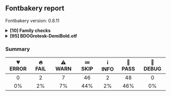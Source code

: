 ## Fontbakery report

Fontbakery version: 0.8.11

<details><summary><b>[10] Family checks</b></summary><div><details><summary>🍞 <b>PASS:</b> Checking all files are in the same directory. (<a href="https://font-bakery.readthedocs.io/en/stable/fontbakery/profiles/universal.html#com.google.fonts/check/family/single_directory">com.google.fonts/check/family/single_directory</a>)</summary><div>

>
>If the set of font files passed in the command line is not all in the same directory, then we warn the user since the tool will interpret the set of files as belonging to a single family (and it is unlikely that the user would store the files from a single family spreaded in several separate directories).
>
* 🍞 **PASS** All files are in the same directory.
</div></details><details><summary>🍞 <b>PASS:</b> Each font in a family must have the same set of vertical metrics values. (<a href="https://font-bakery.readthedocs.io/en/stable/fontbakery/profiles/universal.html#com.google.fonts/check/family/vertical_metrics">com.google.fonts/check/family/vertical_metrics</a>)</summary><div>

>
>We want all fonts within a family to have the same vertical metrics so their line spacing is consistent across the family.
>
* 🍞 **PASS** Vertical metrics are the same across the family.
</div></details><details><summary>🍞 <b>PASS:</b> Fonts have equal unicode encodings? (<a href="https://font-bakery.readthedocs.io/en/stable/fontbakery/profiles/cmap.html#com.google.fonts/check/family/equal_unicode_encodings">com.google.fonts/check/family/equal_unicode_encodings</a>)</summary><div>


* 🍞 **PASS** Fonts have equal unicode encodings.
</div></details><details><summary>🍞 <b>PASS:</b> Make sure all font files have the same version value. (<a href="https://font-bakery.readthedocs.io/en/stable/fontbakery/profiles/head.html#com.google.fonts/check/family/equal_font_versions">com.google.fonts/check/family/equal_font_versions</a>)</summary><div>


* 🍞 **PASS** All font files have the same version.
</div></details><details><summary>🍞 <b>PASS:</b> Fonts have consistent PANOSE proportion? (<a href="https://font-bakery.readthedocs.io/en/stable/fontbakery/profiles/os2.html#com.google.fonts/check/family/panose_proportion">com.google.fonts/check/family/panose_proportion</a>)</summary><div>


* 🍞 **PASS** Fonts have consistent PANOSE proportion.
</div></details><details><summary>🍞 <b>PASS:</b> Fonts have consistent PANOSE family type? (<a href="https://font-bakery.readthedocs.io/en/stable/fontbakery/profiles/os2.html#com.google.fonts/check/family/panose_familytype">com.google.fonts/check/family/panose_familytype</a>)</summary><div>


* 🍞 **PASS** Fonts have consistent PANOSE family type.
</div></details><details><summary>🍞 <b>PASS:</b> Fonts have consistent underline thickness? (<a href="https://font-bakery.readthedocs.io/en/stable/fontbakery/profiles/post.html#com.google.fonts/check/family/underline_thickness">com.google.fonts/check/family/underline_thickness</a>)</summary><div>

>
>Dave C Lemon (Adobe Type Team) recommends setting the underline thickness to be consistent across the family.
>
>If thicknesses are not family consistent, words set on the same line which have different styles look strange.
>
* 🍞 **PASS** Fonts have consistent underline thickness.
</div></details><details><summary>🍞 <b>PASS:</b> Verify that each group of fonts with the same nameID 1 has maximum of 4 fonts. (<a href="https://font-bakery.readthedocs.io/en/stable/fontbakery/profiles/name.html#com.adobe.fonts/check/family/max_4_fonts_per_family_name">com.adobe.fonts/check/family/max_4_fonts_per_family_name</a>)</summary><div>

>
>Per the OpenType spec:
>
>'The Font Family name [...] should be shared among at most four fonts that differ only in weight or style [...]'
>
* 🍞 **PASS** There were no more than 4 fonts per family name.
</div></details><details><summary>🍞 <b>PASS:</b> Ensure VFs have 'ital' STAT axis. (<a href="https://font-bakery.readthedocs.io/en/stable/fontbakery/profiles/stat.html#com.google.fonts/check/italic_axis_in_stat">com.google.fonts/check/italic_axis_in_stat</a>)</summary><div>

>
>Check that related Upright and Italic VFs have a 'ital' axis in STAT table.
>
* 🍞 **PASS** OK
</div></details><details><summary>💤 <b>SKIP:</b> Check that OS/2.fsSelection bold & italic settings are unique for each NameID1 (<a href="https://font-bakery.readthedocs.io/en/stable/fontbakery/profiles/os2.html#com.adobe.fonts/check/family/bold_italic_unique_for_nameid1">com.adobe.fonts/check/family/bold_italic_unique_for_nameid1</a>)</summary><div>

>
>Per the OpenType spec: name ID 1 'is used in combination with Font Subfamily name (name ID 2), and should be shared among at most four fonts that differ only in weight or style.
>
>This four-way distinction should also be reflected in the OS/2.fsSelection field, using bits 0 and 5.
>
* 💤 **SKIP** Unfulfilled Conditions: RIBBI_ttFonts
</div></details><br></div></details><details><summary><b>[95] BDOGrotesk-DemiBold.otf</b></summary><div><details><summary>🔥 <b>FAIL:</b> Name table records must not have trailing spaces. (<a href="https://font-bakery.readthedocs.io/en/stable/fontbakery/profiles/universal.html#com.google.fonts/check/name/trailing_spaces">com.google.fonts/check/name/trailing_spaces</a>)</summary><div>


* 🔥 **FAIL** Name table record with key = (3, 1, 1033, 256) has trailing spaces that must be removed: 'Name: ' [code: trailing-space]
</div></details><details><summary>🔥 <b>FAIL:</b> Ensure soft_dotted characters lose their dot when combined with marks that replace the dot. (<a href="https://font-bakery.readthedocs.io/en/stable/fontbakery/profiles/universal.html#com.google.fonts/check/soft_dotted">com.google.fonts/check/soft_dotted</a>)</summary><div>

>
>An accent placed on characters with a "soft dot", like i or j, causes the dot to disappear. An explicit dot above can be added where required. See "Diacritics on i and j" in Section 7.1, "Latin" in The Unicode Standard.
>
>Characters with the Soft_Dotted property are listed in https://www.unicode.org/Public/UCD/latest/ucd/PropList.txt
>
* 🔥 **FAIL** The dot of soft dotted characters used in orthographies must disappear in the following strings: į̀ į́ į̂ į̃ į̄ į̌ ị̀ ị́ ị̂ ị̃ ị̄

The dot of soft dotted characters should disappear in other cases, for example: į̆ į̇ į̈ į̉ į̊ į̋ į̒ į̛̀ į̛́ į̛̂ į̛̃ į̛̄ į̛̆ į̛̇ į̛̈ į̛̉ į̛̊ į̛̋ į̛̌ į̛̒ [code: soft-dotted]
</div></details><details><summary>⚠ <b>WARN:</b> Glyph names are all valid? (<a href="https://font-bakery.readthedocs.io/en/stable/fontbakery/profiles/universal.html#com.google.fonts/check/valid_glyphnames">com.google.fonts/check/valid_glyphnames</a>)</summary><div>

>
>Microsoft's recommendations for OpenType Fonts states the following:
>
>'NOTE: The PostScript glyph name must be no longer than 31 characters, include only uppercase or lowercase English letters, European digits, the period or the underscore, i.e. from the set [A-Za-z0-9_.] and should start with a letter, except the special glyph name ".notdef" which starts with a period.'
>
>https://docs.microsoft.com/en-us/typography/opentype/spec/recom#post-table
>
>In practice, though, particularly in modern environments, glyph names can be as long as 63 characters.
>
>According to the "Adobe Glyph List Specification" available at:
>
>https://github.com/adobe-type-tools/agl-specification
>
* ⚠ **WARN** The following glyph names may be too long for some legacy systems which may expect a maximum 31-char length limit:
parenleft_hyphen_greater_parenright.dlig, parenleft_hyphen_greater_greater_parenright.dlig, parenleft_less_hyphen_parenright.dlig and parenleft_less_less_hyphen_parenright.dlig [code: legacy-long-names]
</div></details><details><summary>⚠ <b>WARN:</b> Check font contains no unreachable glyphs (<a href="https://font-bakery.readthedocs.io/en/stable/fontbakery/profiles/universal.html#com.google.fonts/check/unreachable_glyphs">com.google.fonts/check/unreachable_glyphs</a>)</summary><div>

>
>Glyphs are either accessible directly through Unicode codepoints or through substitution rules.
>
>In Color Fonts, glyphs are also referenced by the COLR table.
>
>Any glyphs not accessible by either of these means are redundant and serve only to increase the font's file size.
>
* ⚠ **WARN** The following glyphs could not be reached by codepoint or substitution rules:

	- Q.SS01

	- a.BRACKET.varAlt01

	- aacute.BRACKET.varAlt01

	- abreve.BRACKET.varAlt01

	- acircumflex.BRACKET.varAlt01

	- adieresis.BRACKET.varAlt01

	- agrave.BRACKET.varAlt01

	- amacron.BRACKET.varAlt01

	- aogonek.BRACKET.varAlt01

	- aring.BRACKET.varAlt01 

	- 17 more.

Use -F or --full-lists to disable shortening of long lists.
 [code: unreachable-glyphs]
</div></details><details><summary>⚠ <b>WARN:</b> Check math signs have the same width. (<a href="https://font-bakery.readthedocs.io/en/stable/fontbakery/profiles/universal.html#com.google.fonts/check/math_signs_width">com.google.fonts/check/math_signs_width</a>)</summary><div>

>
>It is a common practice to have math signs sharing the same width (preferably the same width as tabular figures accross the entire font family).
>
>This probably comes from the will to avoid additional tabular math signs knowing that their design can easily share the same width.
>
* ⚠ **WARN** The most common width is 605 among a set of 4 math glyphs.
The following math glyphs have a different width, though:

Width = 601:
plus

Width = 613:
equal, plusminus

Width = 604:
greater

Width = 603:
logicalnot

Width = 619:
multiply

Width = 602:
minus

Width = 623:
approxequal

Width = 610:
notequal
 [code: width-outliers]
</div></details><details><summary>⚠ <b>WARN:</b> Are there any misaligned on-curve points? (<a href="https://font-bakery.readthedocs.io/en/stable/fontbakery/profiles/<Section: Outline Correctness Checks>.html#com.google.fonts/check/outline_alignment_miss">com.google.fonts/check/outline_alignment_miss</a>)</summary><div>

>
>This check heuristically looks for on-curve points which are close to, but do not sit on, significant boundary coordinates. For example, a point which has a Y-coordinate of 1 or -1 might be a misplaced baseline point. As well as the baseline, here we also check for points near the x-height (but only for lowercase Latin letters), cap-height, ascender and descender Y coordinates.
>
>Not all such misaligned curve points are a mistake, and sometimes the design may call for points in locations near the boundaries. As this check is liable to generate significant numbers of false positives, it will pass if there are more than 100 reported misalignments.
>
* ⚠ **WARN** The following glyphs have on-curve points which have potentially incorrect y coordinates:

	* percent (U+0025): X=754.0,Y=730.0 (should be at cap-height 729?)

	* percent (U+0025): X=644.0,Y=730.0 (should be at cap-height 729?)

	* f (U+0066): X=231.0,Y=569.0 (should be at x-height 571?)

	* f (U+0066): X=96.0,Y=569.0 (should be at x-height 571?)

	* j (U+006A): X=33.0,Y=-1.0 (should be at baseline 0?)

	* r (U+0072): X=380.0,Y=572.0 (should be at x-height 571?)

	* t (U+0074): X=233.0,Y=569.0 (should be at x-height 571?)

	* t (U+0074): X=97.0,Y=569.0 (should be at x-height 571?)

	* onequarter (U+00BC): X=62.0,Y=-1.0 (should be at baseline 0?)

	* onequarter (U+00BC): X=156.0,Y=-1.0 (should be at baseline 0?) 

	* 37 more.

Use -F or --full-lists to disable shortening of long lists. [code: found-misalignments]
</div></details><details><summary>⚠ <b>WARN:</b> Are any segments inordinately short? (<a href="https://font-bakery.readthedocs.io/en/stable/fontbakery/profiles/<Section: Outline Correctness Checks>.html#com.google.fonts/check/outline_short_segments">com.google.fonts/check/outline_short_segments</a>)</summary><div>

>
>This check looks for outline segments which seem particularly short (less than 0.6% of the overall path length).
>
>This check is not run for variable fonts, as they may legitimately have short segments. As this check is liable to generate significant numbers of false positives, it will pass if there are more than 100 reported short segments.
>
* ⚠ **WARN** The following glyphs have segments which seem very short:

	* less (U+003C) contains a short segment L<<197.0,338.0>--<197.0,346.0>>

	* greater (U+003E) contains a short segment L<<407.0,346.0>--<407.0,338.0>>

	* at (U+0040) contains a short segment L<<604.0,435.0>--<602.0,435.0>>

	* a (U+0061) contains a short segment L<<594.0,101.0>--<588.0,101.0>>

	* a (U+0061) contains a short segment B<<588.0,101.0>-<586.0,99.0>-<581.0,98.0>-<572.0,98.0>>

	* agrave (U+00E0) contains a short segment L<<594.0,101.0>--<588.0,101.0>>

	* agrave (U+00E0) contains a short segment B<<588.0,101.0>-<586.0,99.0>-<581.0,98.0>-<572.0,98.0>>

	* aacute (U+00E1) contains a short segment L<<594.0,101.0>--<588.0,101.0>>

	* aacute (U+00E1) contains a short segment B<<588.0,101.0>-<586.0,99.0>-<581.0,98.0>-<572.0,98.0>>

	* acircumflex (U+00E2) contains a short segment L<<594.0,101.0>--<588.0,101.0>> 

	* 63 more.

Use -F or --full-lists to disable shortening of long lists. [code: found-short-segments]
</div></details><details><summary>⚠ <b>WARN:</b> Do any segments have colinear vectors? (<a href="https://font-bakery.readthedocs.io/en/stable/fontbakery/profiles/<Section: Outline Correctness Checks>.html#com.google.fonts/check/outline_colinear_vectors">com.google.fonts/check/outline_colinear_vectors</a>)</summary><div>

>
>This check looks for consecutive line segments which have the same angle. This normally happens if an outline point has been added by accident.
>
>This check is not run for variable fonts, as they may legitimately have colinear vectors.
>
* ⚠ **WARN** The following glyphs have colinear vectors:

	* exclam (U+0021): L<<201.0,229.0>--<227.0,564.0>> -> L<<227.0,564.0>--<227.0,729.0>>

	* exclam (U+0021): L<<89.0,729.0>--<89.0,564.0>> -> L<<89.0,564.0>--<115.0,229.0>>

	* exclamdown (U+00A1): L<<115.0,342.0>--<89.0,7.0>> -> L<<89.0,7.0>--<89.0,-158.0>>

	* exclamdown (U+00A1): L<<227.0,-158.0>--<227.0,7.0>> -> L<<227.0,7.0>--<201.0,342.0>>

	* uni21BA (U+21BA): L<<501.0,386.0>--<501.0,522.0>> -> L<<501.0,522.0>--<498.0,559.0>>

	* uni21BA (U+21BA): L<<580.0,628.0>--<605.0,627.0>> -> L<<605.0,627.0>--<751.0,627.0>>

	* uni21BB (U+21BB): L<<341.0,559.0>--<339.0,522.0>> -> L<<339.0,522.0>--<339.0,386.0>> 

	* uni21BB (U+21BB): L<<89.0,627.0>--<235.0,627.0>> -> L<<235.0,627.0>--<260.0,628.0>> [code: found-colinear-vectors]
</div></details><details><summary>⚠ <b>WARN:</b> Do outlines contain any semi-vertical or semi-horizontal lines? (<a href="https://font-bakery.readthedocs.io/en/stable/fontbakery/profiles/<Section: Outline Correctness Checks>.html#com.google.fonts/check/outline_semi_vertical">com.google.fonts/check/outline_semi_vertical</a>)</summary><div>

>
>This check detects line segments which are nearly, but not quite, exactly horizontal or vertical. Sometimes such lines are created by design, but often they are indicative of a design error.
>
>This check is disabled for italic styles, which often contain nearly-upright lines.
>
* ⚠ **WARN** The following glyphs have semi-vertical/semi-horizontal lines:

	* M (U+004D): L<<729.0,599.0>--<726.0,0.0>>

	* arrowleft (U+2190): L<<254.0,291.0>--<830.0,292.0>>

	* arrowright (U+2192): L<<78.0,292.0>--<654.0,291.0>>

	* five (U+0035): L<<51.0,303.0>--<182.0,304.0>>

	* plus (U+002B): L<<237.0,287.0>--<238.0,68.0>>

	* plus (U+002B): L<<238.0,608.0>--<237.0,396.0>>

	* plus (U+002B): L<<362.0,396.0>--<363.0,608.0>>

	* plus (U+002B): L<<363.0,68.0>--<362.0,287.0>>

	* summation (U+2211): L<<221.0,607.0>--<554.0,608.0>>

	* uni00B5 (U+00B5): L<<68.0,573.0>--<67.0,-167.0>> 

	* 5 more.

Use -F or --full-lists to disable shortening of long lists. [code: found-semi-vertical]
</div></details><details><summary>💤 <b>SKIP:</b> Font has **proper** whitespace glyph names? (<a href="https://font-bakery.readthedocs.io/en/stable/fontbakery/profiles/universal.html#com.google.fonts/check/whitespace_glyphnames">com.google.fonts/check/whitespace_glyphnames</a>)</summary><div>

>
>This check enforces adherence to recommended whitespace (codepoints 0020 and 00A0) glyph names according to the Adobe Glyph List.
>
* 💤 **SKIP** Font has version 3 post table.
</div></details><details><summary>💤 <b>SKIP:</b> Check correctness of STAT table strings  (<a href="https://font-bakery.readthedocs.io/en/stable/fontbakery/profiles/universal.html#com.google.fonts/check/STAT_strings">com.google.fonts/check/STAT_strings</a>)</summary><div>

>
>On the STAT table, the "Italic" keyword must not be used on AxisValues for variation axes other than 'ital'.
>
* 💤 **SKIP** Unfulfilled Conditions: has_STAT_table
</div></details><details><summary>💤 <b>SKIP:</b> Each font in set of sibling families must have the same set of vertical metrics values. (<a href="https://font-bakery.readthedocs.io/en/stable/fontbakery/profiles/universal.html#com.google.fonts/check/superfamily/vertical_metrics">com.google.fonts/check/superfamily/vertical_metrics</a>)</summary><div>

>
>We may want all fonts within a super-family (all sibling families) to have the same vertical metrics so their line spacing is consistent across the super-family.
>
>This is an experimental extended version of com.google.fonts/check/family/vertical_metrics and for now it will only result in WARNs.
>
* 💤 **SKIP** Sibling families were not detected.
</div></details><details><summary>💤 <b>SKIP:</b> Ensure indic fonts have the Indian Rupee Sign glyph.  (<a href="https://font-bakery.readthedocs.io/en/stable/fontbakery/profiles/universal.html#com.google.fonts/check/rupee">com.google.fonts/check/rupee</a>)</summary><div>

>
>Per Bureau of Indian Standards every font supporting one of the official Indian languages needs to include Unicode Character “₹” (U+20B9) Indian Rupee Sign.
>
* 💤 **SKIP** Unfulfilled Conditions: is_indic_font
</div></details><details><summary>💤 <b>SKIP:</b> Check if each glyph has the recommended amount of contours. (<a href="https://font-bakery.readthedocs.io/en/stable/fontbakery/profiles/universal.html#com.google.fonts/check/contour_count">com.google.fonts/check/contour_count</a>)</summary><div>

>
>Visually QAing thousands of glyphs by hand is tiring. Most glyphs can only be constructured in a handful of ways. This means a glyph's contour count will only differ slightly amongst different fonts, e.g a 'g' could either be 2 or 3 contours, depending on whether its double story or single story.
>
>However, a quotedbl should have 2 contours, unless the font belongs to a display family.
>
>This check currently does not cover variable fonts because there's plenty of alternative ways of constructing glyphs with multiple outlines for each feature in a VarFont. The expected contour count data for this check is currently optimized for the typical construction of glyphs in static fonts.
>
* 💤 **SKIP** Unfulfilled Conditions: is_ttf
</div></details><details><summary>💤 <b>SKIP:</b> Does the font contain chws and vchw features? (<a href="https://font-bakery.readthedocs.io/en/stable/fontbakery/profiles/universal.html#com.google.fonts/check/cjk_chws_feature">com.google.fonts/check/cjk_chws_feature</a>)</summary><div>

>
>The W3C recommends the addition of chws and vchw features to CJK fonts to enhance the spacing of glyphs in environments which do not fully support JLREQ layout rules.
>
>The chws_tool utility (https://github.com/googlefonts/chws_tool) can be used to add these features automatically.
>
* 💤 **SKIP** Unfulfilled Conditions: is_cjk_font
</div></details><details><summary>💤 <b>SKIP:</b> Ensure component transforms do not perform scaling or rotation. (<a href="https://font-bakery.readthedocs.io/en/stable/fontbakery/profiles/universal.html#com.google.fonts/check/transformed_components">com.google.fonts/check/transformed_components</a>)</summary><div>

>
>Some families have glyphs which have been constructed by using transformed components e.g the 'u' being constructed from a flipped 'n'.
>
>From a designers point of view, this sounds like a win (less work). However, such approaches can lead to rasterization issues, such as having the 'u' not sitting on the baseline at certain sizes after running the font through ttfautohint.
>
>Other issues are outlines that end up reversed when only one dimension is flipped while the other isn't.
>
>As of July 2019, Marc Foley observed that ttfautohint assigns cvt values to transformed glyphs as if they are not transformed and the result is they render very badly, and that vttLib does not support flipped components.
>
>When building the font with fontmake, the problem can be fixed by adding this to the command line:
>
>--filter DecomposeTransformedComponentsFilter
>
* 💤 **SKIP** Unfulfilled Conditions: is_ttf
</div></details><details><summary>💤 <b>SKIP:</b> Ensure dotted circle glyph is present and can attach marks. (<a href="https://font-bakery.readthedocs.io/en/stable/fontbakery/profiles/universal.html#com.google.fonts/check/dotted_circle">com.google.fonts/check/dotted_circle</a>)</summary><div>

>
>The dotted circle character (U+25CC) is inserted by shaping engines before mark glyphs which do not have an associated base, especially in the context of broken syllabic clusters.
>
>For fonts containing combining marks, it is recommended that the dotted circle character be included so that these isolated marks can be displayed properly; for fonts supporting complex scripts, this should be considered mandatory.
>
>Additionally, when a dotted circle glyph is present, it should be able to display all marks correctly, meaning that it should contain anchors for all attaching marks.
>
* 💤 **SKIP** Unfulfilled Conditions: is_ttf
</div></details><details><summary>💤 <b>SKIP:</b> Ensure that the font can be rasterized by FreeType. (<a href="https://font-bakery.readthedocs.io/en/stable/fontbakery/profiles/universal.html#com.adobe.fonts/check/freetype_rasterizer">com.adobe.fonts/check/freetype_rasterizer</a>)</summary><div>

>
>Malformed fonts can cause FreeType to crash.
>
* 💤 **SKIP** FreeType is not available; to install it, invoke the 'freetype' extra when installing Font Bakery. [code: freetype-not-installed]
</div></details><details><summary>💤 <b>SKIP:</b> Detect any interpolation issues in the font. (<a href="https://font-bakery.readthedocs.io/en/stable/fontbakery/profiles/universal.html#com.google.fonts/check/interpolation_issues">com.google.fonts/check/interpolation_issues</a>)</summary><div>

>
>When creating a variable font, the designer must make sure that corresponding paths have the same start points across masters, as well as that corresponding component shapes are placed in the same order within a glyph across masters. If this is not done, the glyph will not interpolate correctly.
>
>Here we check for the presence of potential interpolation errors using the fontTools.varLib.interpolatable module.
>
* 💤 **SKIP** Unfulfilled Conditions: is_variable_font
</div></details><details><summary>💤 <b>SKIP:</b> Is the CFF2 subr/gsubr call depth > 10? (<a href="https://font-bakery.readthedocs.io/en/stable/fontbakery/profiles/cff.html#com.adobe.fonts/check/cff2_call_depth">com.adobe.fonts/check/cff2_call_depth</a>)</summary><div>

>
>Per "The CFF2 CharString Format", the "Subr nesting, stack limit" is 10.
>
* 💤 **SKIP** Unfulfilled Conditions: is_cff2
</div></details><details><summary>💤 <b>SKIP:</b> Checking head.macStyle value. (<a href="https://font-bakery.readthedocs.io/en/stable/fontbakery/profiles/head.html#com.google.fonts/check/mac_style">com.google.fonts/check/mac_style</a>)</summary><div>

>
>The values of the flags on the macStyle entry on the 'head' OpenType table that describe whether a font is bold and/or italic must be coherent with the actual style of the font as inferred by its filename.
>
* 💤 **SKIP** Unfulfilled Conditions: style
</div></details><details><summary>💤 <b>SKIP:</b> Check if OS/2 xAvgCharWidth is correct. (<a href="https://font-bakery.readthedocs.io/en/stable/fontbakery/profiles/os2.html#com.google.fonts/check/xavgcharwidth">com.google.fonts/check/xavgcharwidth</a>)</summary><div>


* 💤 **SKIP** Unfulfilled Conditions: is_ttf
</div></details><details><summary>💤 <b>SKIP:</b> Checking OS/2 achVendID against configuration. (<a href="https://font-bakery.readthedocs.io/en/stable/fontbakery/profiles/os2.html#com.thetypefounders/check/vendor_id">com.thetypefounders/check/vendor_id</a>)</summary><div>

>
>When a font project's Vendor ID is specified explicitely on FontBakery's configuration file, all binaries must have a matching vendor identifier value in the OS/2 table.
>
* 💤 **SKIP** Add the `vendor_id` key to a `fontbakery.yaml` file on your font project directory to enable this check.
You'll also need to use the `--configuration` flag when invoking fontbakery.
</div></details><details><summary>💤 <b>SKIP:</b> Checking OS/2 fsSelection value. (<a href="https://font-bakery.readthedocs.io/en/stable/fontbakery/profiles/os2.html#com.google.fonts/check/fsselection">com.google.fonts/check/fsselection</a>)</summary><div>


* 💤 **SKIP** Unfulfilled Conditions: style
</div></details><details><summary>💤 <b>SKIP:</b> Checking post.italicAngle value. (<a href="https://font-bakery.readthedocs.io/en/stable/fontbakery/profiles/post.html#com.google.fonts/check/italic_angle">com.google.fonts/check/italic_angle</a>)</summary><div>

>
>The 'post' table italicAngle property should be a reasonable amount, likely not more than 30°. Note that in the OpenType specification, the value is negative for a rightward lean.
>
>https://docs.microsoft.com/en-us/typography/opentype/spec/post
>
* 💤 **SKIP** Unfulfilled Conditions: style
</div></details><details><summary>💤 <b>SKIP:</b> Checking correctness of monospaced metadata. (<a href="https://font-bakery.readthedocs.io/en/stable/fontbakery/profiles/name.html#com.google.fonts/check/monospace">com.google.fonts/check/monospace</a>)</summary><div>

>
>There are various metadata in the OpenType spec to specify if a font is monospaced or not. If the font is not truly monospaced, then no monospaced metadata should be set (as sometimes they mistakenly are...)
>
>Requirements for monospace fonts:
>
>* post.isFixedPitch - "Set to 0 if the font is proportionally spaced, non-zero if the font is not proportionally spaced (monospaced)" (https://www.microsoft.com/typography/otspec/post.htm)
>
>* hhea.advanceWidthMax must be correct, meaning no glyph's width value is greater. (https://www.microsoft.com/typography/otspec/hhea.htm)
>
>* OS/2.panose.bProportion must be set to 9 (monospace) on latin text fonts.
>
>* OS/2.panose.bSpacing must be set to 3 (monospace) on latin hand written or latin symbol fonts.
>
>* Spec says: "The PANOSE definition contains ten digits each of which currently describes up to sixteen variations. Windows uses bFamilyType, bSerifStyle and bProportion in the font mapper to determine family type. It also uses bProportion to determine if the font is monospaced." (https://www.microsoft.com/typography/otspec/os2.htm#pan https://monotypecom-test.monotype.de/services/pan2)
>
>* OS/2.xAvgCharWidth must be set accurately. "OS/2.xAvgCharWidth is used when rendering monospaced fonts, at least by Windows GDI" (http://typedrawers.com/discussion/comment/15397/#Comment_15397)
>
>Also we should report an error for glyphs not of average width.
>
>Please also note:
>
>Thomas Phinney told us that a few years ago (as of December 2019), if you gave a font a monospace flag in Panose, Microsoft Word would ignore the actual advance widths and treat it as monospaced.
>
>Source: https://typedrawers.com/discussion/comment/45140/#Comment_45140
>
* 💤 **SKIP** Unfulfilled Conditions: is_ttf
</div></details><details><summary>💤 <b>SKIP:</b> Name table ID 6 (PostScript name) must be consistent across platforms. (<a href="https://font-bakery.readthedocs.io/en/stable/fontbakery/profiles/name.html#com.adobe.fonts/check/name/postscript_name_consistency">com.adobe.fonts/check/name/postscript_name_consistency</a>)</summary><div>

>
>The PostScript name entries in the font's 'name' table should be consistent across platforms.
>
>This is the TTF/CFF2 equivalent of the CFF 'name/postscript_vs_cff' check.
>
* 💤 **SKIP** Unfulfilled Conditions: not is_cff
</div></details><details><summary>💤 <b>SKIP:</b> Does the number of glyphs in the loca table match the maxp table? (<a href="https://font-bakery.readthedocs.io/en/stable/fontbakery/profiles/loca.html#com.google.fonts/check/loca/maxp_num_glyphs">com.google.fonts/check/loca/maxp_num_glyphs</a>)</summary><div>


* 💤 **SKIP** Unfulfilled Conditions: is_ttf
</div></details><details><summary>💤 <b>SKIP:</b> Is there any unused data at the end of the glyf table? (<a href="https://font-bakery.readthedocs.io/en/stable/fontbakery/profiles/glyf.html#com.google.fonts/check/glyf_unused_data">com.google.fonts/check/glyf_unused_data</a>)</summary><div>


* 💤 **SKIP** Unfulfilled Conditions: is_ttf
</div></details><details><summary>💤 <b>SKIP:</b> Check for points out of bounds. (<a href="https://font-bakery.readthedocs.io/en/stable/fontbakery/profiles/glyf.html#com.google.fonts/check/points_out_of_bounds">com.google.fonts/check/points_out_of_bounds</a>)</summary><div>


* 💤 **SKIP** Unfulfilled Conditions: is_ttf
</div></details><details><summary>💤 <b>SKIP:</b> Check glyphs do not have duplicate components which have the same x,y coordinates. (<a href="https://font-bakery.readthedocs.io/en/stable/fontbakery/profiles/glyf.html#com.google.fonts/check/glyf_non_transformed_duplicate_components">com.google.fonts/check/glyf_non_transformed_duplicate_components</a>)</summary><div>

>
>There have been cases in which fonts had faulty double quote marks, with each of them containing two single quote marks as components with the same x, y coordinates which makes them visually look like single quote marks.
>
>This check ensures that glyphs do not contain duplicate components which have the same x,y coordinates.
>
* 💤 **SKIP** Unfulfilled Conditions: is_ttf
</div></details><details><summary>💤 <b>SKIP:</b> The variable font 'wght' (Weight) axis coordinate must be 400 on the 'Regular' instance. (<a href="https://font-bakery.readthedocs.io/en/stable/fontbakery/profiles/fvar.html#com.google.fonts/check/varfont/regular_wght_coord">com.google.fonts/check/varfont/regular_wght_coord</a>)</summary><div>

>
>According to the Open-Type spec's registered design-variation tag 'wght' available at https://docs.microsoft.com/en-gb/typography/opentype/spec/dvaraxistag_wght
>
>If a variable font has a 'wght' (Weight) axis, then the coordinate of its 'Regular' instance is required to be 400.
>
* 💤 **SKIP** Unfulfilled Conditions: is_variable_font, has_wght_axis
</div></details><details><summary>💤 <b>SKIP:</b> The variable font 'wdth' (Width) axis coordinate must be 100 on the 'Regular' instance. (<a href="https://font-bakery.readthedocs.io/en/stable/fontbakery/profiles/fvar.html#com.google.fonts/check/varfont/regular_wdth_coord">com.google.fonts/check/varfont/regular_wdth_coord</a>)</summary><div>

>
>According to the Open-Type spec's registered design-variation tag 'wdth' available at https://docs.microsoft.com/en-gb/typography/opentype/spec/dvaraxistag_wdth
>
>If a variable font has a 'wdth' (Width) axis, then the coordinate of its 'Regular' instance is required to be 100.
>
* 💤 **SKIP** Unfulfilled Conditions: is_variable_font, has_wdth_axis
</div></details><details><summary>💤 <b>SKIP:</b> The variable font 'slnt' (Slant) axis coordinate must be zero on the 'Regular' instance. (<a href="https://font-bakery.readthedocs.io/en/stable/fontbakery/profiles/fvar.html#com.google.fonts/check/varfont/regular_slnt_coord">com.google.fonts/check/varfont/regular_slnt_coord</a>)</summary><div>

>
>According to the Open-Type spec's registered design-variation tag 'slnt' available at https://docs.microsoft.com/en-gb/typography/opentype/spec/dvaraxistag_slnt
>
>If a variable font has a 'slnt' (Slant) axis, then the coordinate of its 'Regular' instance is required to be zero.
>
* 💤 **SKIP** Unfulfilled Conditions: is_variable_font, has_slnt_axis
</div></details><details><summary>💤 <b>SKIP:</b> The variable font 'ital' (Italic) axis coordinate must be zero on the 'Regular' instance. (<a href="https://font-bakery.readthedocs.io/en/stable/fontbakery/profiles/fvar.html#com.google.fonts/check/varfont/regular_ital_coord">com.google.fonts/check/varfont/regular_ital_coord</a>)</summary><div>

>
>According to the Open-Type spec's registered design-variation tag 'ital' available at https://docs.microsoft.com/en-gb/typography/opentype/spec/dvaraxistag_ital
>
>If a variable font has a 'ital' (Italic) axis, then the coordinate of its 'Regular' instance is required to be zero.
>
* 💤 **SKIP** Unfulfilled Conditions: is_variable_font, has_ital_axis
</div></details><details><summary>💤 <b>SKIP:</b> The variable font 'opsz' (Optical Size) axis coordinate should be between 10 and 16 on the 'Regular' instance. (<a href="https://font-bakery.readthedocs.io/en/stable/fontbakery/profiles/fvar.html#com.google.fonts/check/varfont/regular_opsz_coord">com.google.fonts/check/varfont/regular_opsz_coord</a>)</summary><div>

>
>According to the Open-Type spec's registered design-variation tag 'opsz' available at https://docs.microsoft.com/en-gb/typography/opentype/spec/dvaraxistag_opsz
>
>If a variable font has an 'opsz' (Optical Size) axis, then the coordinate of its 'Regular' instance is recommended to be a value in the range 10 to 16.
>
* 💤 **SKIP** Unfulfilled Conditions: is_variable_font, has_opsz_axis
</div></details><details><summary>💤 <b>SKIP:</b> The variable font 'wght' (Weight) axis coordinate must be 700 on the 'Bold' instance. (<a href="https://font-bakery.readthedocs.io/en/stable/fontbakery/profiles/fvar.html#com.google.fonts/check/varfont/bold_wght_coord">com.google.fonts/check/varfont/bold_wght_coord</a>)</summary><div>

>
>The Open-Type spec's registered design-variation tag 'wght' available at https://docs.microsoft.com/en-gb/typography/opentype/spec/dvaraxistag_wght does not specify a required value for the 'Bold' instance of a variable font.
>
>But Dave Crossland suggested that we should enforce a required value of 700 in this case (NOTE: a distinction is made between "no bold instance present" vs "bold instance is present but its wght coordinate is not == 700").
>
* 💤 **SKIP** Unfulfilled Conditions: is_variable_font, has_wght_axis
</div></details><details><summary>💤 <b>SKIP:</b> The variable font 'wght' (Weight) axis coordinate must be within spec range of 1 to 1000 on all instances. (<a href="https://font-bakery.readthedocs.io/en/stable/fontbakery/profiles/fvar.html#com.google.fonts/check/varfont/wght_valid_range">com.google.fonts/check/varfont/wght_valid_range</a>)</summary><div>

>
>According to the Open-Type spec's registered design-variation tag 'wght' available at https://docs.microsoft.com/en-gb/typography/opentype/spec/dvaraxistag_wght
>
>On the 'wght' (Weight) axis, the valid coordinate range is 1-1000.
>
* 💤 **SKIP** Unfulfilled Conditions: is_variable_font, has_wght_axis
</div></details><details><summary>💤 <b>SKIP:</b> The variable font 'wdth' (Width) axis coordinate must strictly greater than zero. (<a href="https://font-bakery.readthedocs.io/en/stable/fontbakery/profiles/fvar.html#com.google.fonts/check/varfont/wdth_valid_range">com.google.fonts/check/varfont/wdth_valid_range</a>)</summary><div>

>
>According to the Open-Type spec's registered design-variation tag 'wdth' available at https://docs.microsoft.com/en-gb/typography/opentype/spec/dvaraxistag_wdth
>
>On the 'wdth' (Width) axis, the valid numeric range is strictly greater than zero.
>
* 💤 **SKIP** Unfulfilled Conditions: is_variable_font, has_wdth_axis
</div></details><details><summary>💤 <b>SKIP:</b> The variable font 'slnt' (Slant) axis coordinate specifies positive values in its range?  (<a href="https://font-bakery.readthedocs.io/en/stable/fontbakery/profiles/fvar.html#com.google.fonts/check/varfont/slnt_range">com.google.fonts/check/varfont/slnt_range</a>)</summary><div>

>
>The OpenType spec says at https://docs.microsoft.com/en-us/typography/opentype/spec/dvaraxistag_slnt that:
>
>[...] the scale for the Slant axis is interpreted as the angle of slant in counter-clockwise degrees from upright. This means that a typical, right-leaning oblique design will have a negative slant value. This matches the scale used for the italicAngle field in the post table.
>
* 💤 **SKIP** Unfulfilled Conditions: is_variable_font, has_slnt_axis
</div></details><details><summary>💤 <b>SKIP:</b> Validates that the value of axisNameID used by each VariationAxisRecord is greater than 255 and less than 32768. (<a href="https://font-bakery.readthedocs.io/en/stable/fontbakery/profiles/fvar.html#com.adobe.fonts/check/varfont/valid_axis_nameid">com.adobe.fonts/check/varfont/valid_axis_nameid</a>)</summary><div>

>
>According to the 'fvar' documentation in OpenType spec v1.9 https://docs.microsoft.com/en-us/typography/opentype/spec/fvar
>
>The axisNameID field provides a name ID that can be used to obtain strings from the 'name' table that can be used to refer to the axis in application user interfaces. The name ID must be greater than 255 and less than 32768.
>
* 💤 **SKIP** Unfulfilled Conditions: is_variable_font
</div></details><details><summary>💤 <b>SKIP:</b> Validates that the value of subfamilyNameID used by each InstanceRecord is 2, 17, or greater than 255 and less than 32768. (<a href="https://font-bakery.readthedocs.io/en/stable/fontbakery/profiles/fvar.html#com.adobe.fonts/check/varfont/valid_subfamily_nameid">com.adobe.fonts/check/varfont/valid_subfamily_nameid</a>)</summary><div>

>
>According to the 'fvar' documentation in OpenType spec v1.9 https://docs.microsoft.com/en-us/typography/opentype/spec/fvar
>
>The subfamilyNameID field provides a name ID that can be used to obtain strings from the 'name' table that can be treated as equivalent to name ID 17 (typographic subfamily) strings for the given instance. Values of 2 or 17 can be used; otherwise, values must be greater than 255 and less than 32768.
>
* 💤 **SKIP** Unfulfilled Conditions: is_variable_font
</div></details><details><summary>💤 <b>SKIP:</b> Validates that the value of postScriptNameID used by each InstanceRecord is 6, 0xFFFF, or greater than 255 and less than 32768. (<a href="https://font-bakery.readthedocs.io/en/stable/fontbakery/profiles/fvar.html#com.adobe.fonts/check/varfont/valid_postscript_nameid">com.adobe.fonts/check/varfont/valid_postscript_nameid</a>)</summary><div>

>
>According to the 'fvar' documentation in OpenType spec v1.9 https://docs.microsoft.com/en-us/typography/opentype/spec/fvar
>
>The postScriptNameID field provides a name ID that can be used to obtain strings from the 'name' table that can be treated as equivalent to name ID 6 (PostScript name) strings for the given instance. Values of 6 and 0xFFFF can be used; otherwise, values must be greater than 255 and less than 32768.
>
* 💤 **SKIP** Unfulfilled Conditions: is_variable_font
</div></details><details><summary>💤 <b>SKIP:</b> Validates that when an instance record is included for the default instance, its subfamilyNameID value is set to a name ID whose string is equal to the string of either name ID 2 or 17, and its postScriptNameID value is set to a name ID whose string is equal to the string of name ID 6. (<a href="https://font-bakery.readthedocs.io/en/stable/fontbakery/profiles/fvar.html#com.adobe.fonts/check/varfont/valid_default_instance_nameids">com.adobe.fonts/check/varfont/valid_default_instance_nameids</a>)</summary><div>

>
>According to the 'fvar' documentation in OpenType spec v1.9.1 https://docs.microsoft.com/en-us/typography/opentype/spec/fvar
>
>The default instance of a font is that instance for which the coordinate value of each axis is the defaultValue specified in the corresponding variation axis record. An instance record is not required for the default instance, though an instance record can be provided. When enumerating named instances, the default instance should be enumerated even if there is no corresponding instance record. If an instance record is included for the default instance (that is, an instance record has coordinates set to default values), then the nameID value should be set to either 2 or 17 or to a name ID with the same value as name ID 2 or 17. Also, if a postScriptNameID is included in instance records, and the postScriptNameID value should be set to 6 or to a name ID with the same value as name ID 6.
>
* 💤 **SKIP** Unfulfilled Conditions: is_variable_font
</div></details><details><summary>💤 <b>SKIP:</b> Validates that all of the instance records in a given font have the same size. (<a href="https://font-bakery.readthedocs.io/en/stable/fontbakery/profiles/fvar.html#com.adobe.fonts/check/varfont/same_size_instance_records">com.adobe.fonts/check/varfont/same_size_instance_records</a>)</summary><div>

>
>According to the 'fvar' documentation in OpenType spec v1.9 https://docs.microsoft.com/en-us/typography/opentype/spec/fvar
>
>All of the instance records in a given font must be the same size, with all either including or omitting the postScriptNameID field. [...] If the value is 0xFFFF, then the value is ignored, and no PostScript name equivalent is provided for the instance.
>
* 💤 **SKIP** Unfulfilled Conditions: is_variable_font
</div></details><details><summary>💤 <b>SKIP:</b> Validates that all of the instance records in a given font have distinct data. (<a href="https://font-bakery.readthedocs.io/en/stable/fontbakery/profiles/fvar.html#com.adobe.fonts/check/varfont/distinct_instance_records">com.adobe.fonts/check/varfont/distinct_instance_records</a>)</summary><div>

>
>According to the 'fvar' documentation in OpenType spec v1.9 https://docs.microsoft.com/en-us/typography/opentype/spec/fvar
>
>All of the instance records in a font should have distinct coordinates and distinct subfamilyNameID and postScriptName ID values. If two or more records share the same coordinates, the same nameID values or the same postScriptNameID values, then all but the first can be ignored.
>
* 💤 **SKIP** Unfulfilled Conditions: is_variable_font
</div></details><details><summary>💤 <b>SKIP:</b> Validate foundry-defined design-variation axis tag names. (<a href="https://font-bakery.readthedocs.io/en/stable/fontbakery/profiles/fvar.html#com.adobe.fonts/check/varfont/foundry_defined_tag_name">com.adobe.fonts/check/varfont/foundry_defined_tag_name</a>)</summary><div>

>
>According to the Open-Type spec's syntactic requirements for foundry-defined design-variation axis tags available at https://learn.microsoft.com/en-us/typography/opentype/spec/dvaraxisreg
>
>Foundry-defined tags must begin with an uppercase letter and must use only uppercase letters or digits.
>
* 💤 **SKIP** Unfulfilled Conditions: is_variable_font
</div></details><details><summary>💤 <b>SKIP:</b> All fvar axes have a correspondent Axis Record on STAT table? (<a href="https://font-bakery.readthedocs.io/en/stable/fontbakery/profiles/stat.html#com.google.fonts/check/varfont/stat_axis_record_for_each_axis">com.google.fonts/check/varfont/stat_axis_record_for_each_axis</a>)</summary><div>

>
>According to the OpenType spec, there must be an Axis Record for every axis defined in the fvar table.
>
>https://docs.microsoft.com/en-us/typography/opentype/spec/stat#axis-records
>
* 💤 **SKIP** Unfulfilled Conditions: is_variable_font
</div></details><details><summary>💤 <b>SKIP:</b> STAT table has Axis Value tables? (<a href="https://font-bakery.readthedocs.io/en/stable/fontbakery/profiles/stat.html#com.adobe.fonts/check/stat_has_axis_value_tables">com.adobe.fonts/check/stat_has_axis_value_tables</a>)</summary><div>

>
>According to the OpenType spec, in a variable font, it is strongly recommended that axis value tables be included for every element of typographic subfamily names for all of the named instances defined in the 'fvar' table.
>
>Axis value tables are particularly important for variable fonts, but can also be used in non-variable fonts. When used in non-variable fonts, axis value tables for particular values should be implemented consistently across fonts in the family.
>
>If present, Format 4 Axis Value tables are checked to ensure they have more than one AxisValueRecord (a strong recommendation from the OpenType spec).
>
>https://docs.microsoft.com/en-us/typography/opentype/spec/stat#axis-value-tables
>
* 💤 **SKIP** Unfulfilled Conditions: has_STAT_table
</div></details><details><summary>💤 <b>SKIP:</b> Ensure 'ital' STAT axis is boolean value (<a href="https://font-bakery.readthedocs.io/en/stable/fontbakery/profiles/stat.html#com.google.fonts/check/italic_axis_in_stat_is_boolean">com.google.fonts/check/italic_axis_in_stat_is_boolean</a>)</summary><div>

>
>Check that the value of the 'ital' STAT axis is boolean (either 0 or 1), and elided for the Upright and not elided for the Italic, and that the Upright is linked to the Italic.
>
* 💤 **SKIP** Unfulfilled Conditions: style, has_STAT_table
</div></details><details><summary>💤 <b>SKIP:</b> Ensure 'ital' STAT axis is last. (<a href="https://font-bakery.readthedocs.io/en/stable/fontbakery/profiles/stat.html#com.google.fonts/check/italic_axis_last">com.google.fonts/check/italic_axis_last</a>)</summary><div>

>
>Check that the 'ital' STAT axis is last in axis order.
>
* 💤 **SKIP** Unfulfilled Conditions: style, has_STAT_table
</div></details><details><summary>💤 <b>SKIP:</b> Check that texts shape as per expectation (<a href="https://font-bakery.readthedocs.io/en/stable/fontbakery/profiles/<Section: Shaping Checks>.html#com.google.fonts/check/shaping/regression">com.google.fonts/check/shaping/regression</a>)</summary><div>

>
>Fonts with complex layout rules can benefit from regression tests to ensure that the rules are behaving as designed. This checks runs a shaping test suite and compares expected shaping against actual shaping, reporting any differences.
>
>Shaping test suites should be written by the font engineer and referenced in the fontbakery configuration file. For more information about write shaping test files and how to configure fontbakery to read the shaping test suites, see https://simoncozens.github.io/tdd-for-otl/
>
* 💤 **SKIP** Shaping test directory not defined in configuration file
</div></details><details><summary>💤 <b>SKIP:</b> Check that no forbidden glyphs are found while shaping (<a href="https://font-bakery.readthedocs.io/en/stable/fontbakery/profiles/<Section: Shaping Checks>.html#com.google.fonts/check/shaping/forbidden">com.google.fonts/check/shaping/forbidden</a>)</summary><div>

>
>Fonts with complex layout rules can benefit from regression tests to ensure that the rules are behaving as designed. This checks runs a shaping test suite and reports if any glyphs are generated in the shaping which should not be produced. (For example, .notdef glyphs, visible viramas, etc.)
>
>Shaping test suites should be written by the font engineer and referenced in the Font Bakery configuration file. For more information about write shaping test files and how to configure fontbakery to read the shaping test suites, see https://simoncozens.github.io/tdd-for-otl/
>
* 💤 **SKIP** Shaping test directory not defined in configuration file
</div></details><details><summary>💤 <b>SKIP:</b> Check that no collisions are found while shaping (<a href="https://font-bakery.readthedocs.io/en/stable/fontbakery/profiles/<Section: Shaping Checks>.html#com.google.fonts/check/shaping/collides">com.google.fonts/check/shaping/collides</a>)</summary><div>

>
>Fonts with complex layout rules can benefit from regression tests to ensure that the rules are behaving as designed. This checks runs a shaping test suite and reports instances where the glyphs collide in unexpected ways.
>
>Shaping test suites should be written by the font engineer and referenced in the fontbakery configuration file. For more information about write shaping test files and how to configure fontbakery to read the shaping test suites, see https://simoncozens.github.io/tdd-for-otl/
>
* 💤 **SKIP** Shaping test directory not defined in configuration file
</div></details><details><summary>ℹ <b>INFO:</b> Font contains all required tables? (<a href="https://font-bakery.readthedocs.io/en/stable/fontbakery/profiles/universal.html#com.google.fonts/check/required_tables">com.google.fonts/check/required_tables</a>)</summary><div>

>
>According to the OpenType spec https://docs.microsoft.com/en-us/typography/opentype/spec/otff#required-tables
>
>Whether TrueType or CFF outlines are used in an OpenType font, the following tables are required for the font to function correctly:
>
>- cmap (Character to glyph mapping)
>- head (Font header)
>- hhea (Horizontal header)
>- hmtx (Horizontal metrics)
>- maxp (Maximum profile)
>- name (Naming table)
>- OS/2 (OS/2 and Windows specific metrics)
>- post (PostScript information)
>
>The spec also documents that variable fonts require the following table:
>
>- STAT (Style attributes)
>
>Depending on the typeface and coverage of a font, certain tables are recommended for optimum quality.
>
>For example:
>- the performance of a non-linear font is improved if the VDMX, LTSH, and hdmx tables are present.
>- Non-monospaced Latin fonts should have a kern table.
>- A gasp table is necessary if a designer wants to influence the sizes at which grayscaling is used under Windows. Etc.
>
* ℹ **INFO** This font contains the following optional tables:

	- GPOS 

	- GSUB [code: optional-tables]
* 🍞 **PASS** Font contains all required tables.
</div></details><details><summary>ℹ <b>INFO:</b> List all superfamily filepaths (<a href="https://font-bakery.readthedocs.io/en/stable/fontbakery/profiles/universal.html#com.google.fonts/check/superfamily/list">com.google.fonts/check/superfamily/list</a>)</summary><div>

>
>This is a merely informative check that lists all sibling families detected by fontbakery.
>
>Only the fontfiles in these directories will be considered in superfamily-level checks.
>
* ℹ **INFO** fonts/otf [code: family-path]
</div></details><details><summary>🍞 <b>PASS:</b> Checking OS/2 usWinAscent & usWinDescent. (<a href="https://font-bakery.readthedocs.io/en/stable/fontbakery/profiles/universal.html#com.google.fonts/check/family/win_ascent_and_descent">com.google.fonts/check/family/win_ascent_and_descent</a>)</summary><div>

>
>A font's winAscent and winDescent values should be greater than or equal to the head table's yMax, abs(yMin) values. If they are less than these values, clipping can occur on Windows platforms (https://github.com/RedHatBrand/Overpass/issues/33).
>
>If the font includes tall/deep writing systems such as Arabic or Devanagari, the winAscent and winDescent can be greater than the yMax and abs(yMin) to accommodate vowel marks.
>
>When the win Metrics are significantly greater than the upm, the linespacing can appear too loose. To counteract this, enabling the OS/2 fsSelection bit 7 (Use_Typo_Metrics), will force Windows to use the OS/2 typo values instead. This means the font developer can control the linespacing with the typo values, whilst avoiding clipping by setting the win values to values greater than the yMax and abs(yMin).
>
* 🍞 **PASS** OS/2 usWinAscent & usWinDescent values look good!
</div></details><details><summary>🍞 <b>PASS:</b> Checking OS/2 Metrics match hhea Metrics. (<a href="https://font-bakery.readthedocs.io/en/stable/fontbakery/profiles/universal.html#com.google.fonts/check/os2_metrics_match_hhea">com.google.fonts/check/os2_metrics_match_hhea</a>)</summary><div>

>
>OS/2 and hhea vertical metric values should match. This will produce the same linespacing on Mac, GNU+Linux and Windows.
>
>- Mac OS X uses the hhea values.
>- Windows uses OS/2 or Win, depending on the OS or fsSelection bit value.
>
>When OS/2 and hhea vertical metrics match, the same linespacing results on macOS, GNU+Linux and Windows. Unfortunately as of 2018, Google Fonts has released many fonts with vertical metrics that don't match in this way. When we fix this issue in these existing families, we will create a visible change in line/paragraph layout for either Windows or macOS users, which will upset some of them.
>
>But we have a duty to fix broken stuff, and inconsistent paragraph layout is unacceptably broken when it is possible to avoid it.
>
>If users complain and prefer the old broken version, they have the freedom to take care of their own situation.
>
* 🍞 **PASS** OS/2.sTypoAscender/Descender values match hhea.ascent/descent.
</div></details><details><summary>🍞 <b>PASS:</b> Checking with ots-sanitize. (<a href="https://font-bakery.readthedocs.io/en/stable/fontbakery/profiles/universal.html#com.google.fonts/check/ots">com.google.fonts/check/ots</a>)</summary><div>


* 🍞 **PASS** ots-sanitize passed this file
</div></details><details><summary>🍞 <b>PASS:</b> Do we have the latest version of FontBakery installed? (<a href="https://font-bakery.readthedocs.io/en/stable/fontbakery/profiles/universal.html#com.google.fonts/check/fontbakery_version">com.google.fonts/check/fontbakery_version</a>)</summary><div>

>
>Running old versions of FontBakery can lead to a poor report which may include false WARNs and FAILs due do bugs, as well as outdated quality assurance criteria.
>
>Older versions will also not report problems that are detected by new checks added to the tool in more recent updates.
>
* 🍞 **PASS** Font Bakery is up-to-date.
</div></details><details><summary>🍞 <b>PASS:</b> Font contains '.notdef' as its first glyph? (<a href="https://font-bakery.readthedocs.io/en/stable/fontbakery/profiles/universal.html#com.google.fonts/check/mandatory_glyphs">com.google.fonts/check/mandatory_glyphs</a>)</summary><div>

>
>The OpenType specification v1.8.2 recommends that the first glyph is the '.notdef' glyph without a codepoint assigned and with a drawing.
>
>https://docs.microsoft.com/en-us/typography/opentype/spec/recom#glyph-0-the-notdef-glyph
>
>Pre-v1.8, it was recommended that fonts should also contain 'space', 'CR' and '.null' glyphs. This might have been relevant for MacOS 9 applications.
>
* 🍞 **PASS** OK
</div></details><details><summary>🍞 <b>PASS:</b> Font contains glyphs for whitespace characters? (<a href="https://font-bakery.readthedocs.io/en/stable/fontbakery/profiles/universal.html#com.google.fonts/check/whitespace_glyphs">com.google.fonts/check/whitespace_glyphs</a>)</summary><div>


* 🍞 **PASS** Font contains glyphs for whitespace characters.
</div></details><details><summary>🍞 <b>PASS:</b> Whitespace glyphs have ink? (<a href="https://font-bakery.readthedocs.io/en/stable/fontbakery/profiles/universal.html#com.google.fonts/check/whitespace_ink">com.google.fonts/check/whitespace_ink</a>)</summary><div>


* 🍞 **PASS** There is no whitespace glyph with ink.
</div></details><details><summary>🍞 <b>PASS:</b> Are there unwanted tables? (<a href="https://font-bakery.readthedocs.io/en/stable/fontbakery/profiles/universal.html#com.google.fonts/check/unwanted_tables">com.google.fonts/check/unwanted_tables</a>)</summary><div>

>
>Some font editors store source data in their own SFNT tables, and these can sometimes sneak into final release files, which should only have OpenType spec tables.
>
* 🍞 **PASS** There are no unwanted tables.
</div></details><details><summary>🍞 <b>PASS:</b> Font contains unique glyph names? (<a href="https://font-bakery.readthedocs.io/en/stable/fontbakery/profiles/universal.html#com.google.fonts/check/unique_glyphnames">com.google.fonts/check/unique_glyphnames</a>)</summary><div>

>
>Duplicate glyph names prevent font installation on Mac OS X.
>
* 🍞 **PASS** Font contains unique glyph names.
</div></details><details><summary>🍞 <b>PASS:</b> Checking with fontTools.ttx (<a href="https://font-bakery.readthedocs.io/en/stable/fontbakery/profiles/universal.html#com.google.fonts/check/ttx_roundtrip">com.google.fonts/check/ttx_roundtrip</a>)</summary><div>


* 🍞 **PASS** Hey! It all looks good!
</div></details><details><summary>🍞 <b>PASS:</b> Does the font contain a soft hyphen? (<a href="https://font-bakery.readthedocs.io/en/stable/fontbakery/profiles/universal.html#com.google.fonts/check/soft_hyphen">com.google.fonts/check/soft_hyphen</a>)</summary><div>

>
>The 'Soft Hyphen' character (codepoint 0x00AD) is used to mark a hyphenation possibility within a word in the absence of or overriding dictionary hyphenation.
>
>It is supposed to be zero-width and invisible.
>
>It is also mostly an obsolete mechanism now, and the character is typicaly only included in fonts for legacy codepage coverage.
>
* 🍞 **PASS** Looks good!
</div></details><details><summary>🍞 <b>PASS:</b> Ensure no GPOS7 lookups are present. (<a href="https://font-bakery.readthedocs.io/en/stable/fontbakery/profiles/universal.html#com.google.fonts/check/gpos7">com.google.fonts/check/gpos7</a>)</summary><div>

>
>Versions of fonttools >=4.14.0 (19 August 2020) perform an optimisation on chained contextual lookups, expressing GSUB6 as GSUB5 and GPOS8 and GPOS7 where possible (when there are no suffixes/prefixes for all rules in the lookup).
>
>However, makeotf has never generated these lookup types and they are rare in practice. Perhaps before of this, Mac's CoreText shaper does not correctly interpret GPOS7, meaning that these lookups will be ignored by the shaper, and fonts containing these lookups will have unintended positioning errors.
>
>To fix this warning, rebuild the font with a recent version of fonttools.
>
* 🍞 **PASS** Font has no GPOS7 lookups
</div></details><details><summary>🍞 <b>PASS:</b> Font has the proper sfntVersion value? (<a href="https://font-bakery.readthedocs.io/en/stable/fontbakery/profiles/universal.html#com.adobe.fonts/check/sfnt_version">com.adobe.fonts/check/sfnt_version</a>)</summary><div>

>
>OpenType fonts that contain TrueType outlines should use the value of 0x00010000 for the sfntVersion. OpenType fonts containing CFF data (version 1 or 2) should use 0x4F54544F ('OTTO', when re-interpreted as a Tag) for sfntVersion.
>
>Fonts with the wrong sfntVersion value are rejected by FreeType.
>
>https://docs.microsoft.com/en-us/typography/opentype/spec/otff#table-directory
>
* 🍞 **PASS** Font has the correct sfntVersion value.
</div></details><details><summary>🍞 <b>PASS:</b> Space and non-breaking space have the same width? (<a href="https://font-bakery.readthedocs.io/en/stable/fontbakery/profiles/universal.html#com.google.fonts/check/whitespace_widths">com.google.fonts/check/whitespace_widths</a>)</summary><div>

>
>If the space and nbspace glyphs have different widths, then Google Workspace has problems with the font.
>
>The nbspace is used to replace the space character in multiple situations in documents; such as the space before punctuation in languages that do that. It avoids the punctuation to be separated from the last word and go to next line.
>
>This is automatic substitution by the text editors, not by fonts. It is also used by designers in text composition practice to create nicely shaped paragraphs. If the space and the nbspace are not the same width, it breaks the text composition of documents.
>
* 🍞 **PASS** Space and non-breaking space have the same width.
</div></details><details><summary>🍞 <b>PASS:</b> Is the CFF subr/gsubr call depth > 10? (<a href="https://font-bakery.readthedocs.io/en/stable/fontbakery/profiles/cff.html#com.adobe.fonts/check/cff_call_depth">com.adobe.fonts/check/cff_call_depth</a>)</summary><div>

>
>Per "The Type 2 Charstring Format, Technical Note #5177", the "Subr nesting, stack limit" is 10.
>
* 🍞 **PASS** Maximum call depth not exceeded.
</div></details><details><summary>🍞 <b>PASS:</b> Does the font use deprecated CFF operators or operations? (<a href="https://font-bakery.readthedocs.io/en/stable/fontbakery/profiles/cff.html#com.adobe.fonts/check/cff_deprecated_operators">com.adobe.fonts/check/cff_deprecated_operators</a>)</summary><div>

>
>The 'dotsection' operator and the use of 'endchar' to build accented characters from the Adobe Standard Encoding Character Set ("seac") are deprecated in CFF. Adobe recommends repairing any fonts that use these, especially endchar-as-seac, because a rendering issue was discovered in Microsoft Word with a font that makes use of this operation. The check treats that usage as a FAIL. There are no known ill effects of using dotsection, so that check is a WARN.
>
* 🍞 **PASS** No deprecated CFF operators used.
</div></details><details><summary>🍞 <b>PASS:</b> Checking unitsPerEm value is reasonable. (<a href="https://font-bakery.readthedocs.io/en/stable/fontbakery/profiles/head.html#com.google.fonts/check/unitsperem">com.google.fonts/check/unitsperem</a>)</summary><div>

>
>According to the OpenType spec:
>
>The value of unitsPerEm at the head table must be a value between 16 and 16384. Any value in this range is valid.
>
>In fonts that have TrueType outlines, a power of 2 is recommended as this allows performance optimizations in some rasterizers.
>
>But 1000 is a commonly used value. And 2000 may become increasingly more common on Variable Fonts.
>
* 🍞 **PASS** The unitsPerEm value (1000) on the 'head' table is reasonable.
</div></details><details><summary>🍞 <b>PASS:</b> Checking font version fields (head and name table). (<a href="https://font-bakery.readthedocs.io/en/stable/fontbakery/profiles/head.html#com.google.fonts/check/font_version">com.google.fonts/check/font_version</a>)</summary><div>


* 🍞 **PASS** All font version fields match.
</div></details><details><summary>🍞 <b>PASS:</b> Check if OS/2 fsSelection matches head macStyle bold and italic bits. (<a href="https://font-bakery.readthedocs.io/en/stable/fontbakery/profiles/os2.html#com.adobe.fonts/check/fsselection_matches_macstyle">com.adobe.fonts/check/fsselection_matches_macstyle</a>)</summary><div>

>
>The bold and italic bits in OS/2.fsSelection must match the bold and italic bits in head.macStyle per the OpenType spec.
>
* 🍞 **PASS** The OS/2.fsSelection and head.macStyle bold and italic settings match.
</div></details><details><summary>🍞 <b>PASS:</b> Check code page character ranges (<a href="https://font-bakery.readthedocs.io/en/stable/fontbakery/profiles/os2.html#com.google.fonts/check/code_pages">com.google.fonts/check/code_pages</a>)</summary><div>

>
>At least some programs (such as Word and Sublime Text) under Windows 7 do not recognize fonts unless code page bits are properly set on the ulCodePageRange1 (and/or ulCodePageRange2) fields of the OS/2 table.
>
>More specifically, the fonts are selectable in the font menu, but whichever Windows API these applications use considers them unsuitable for any character set, so anything set in these fonts is rendered with Arial as a fallback font.
>
>This check currently does not identify which code pages should be set. Auto-detecting coverage is not trivial since the OpenType specification leaves the interpretation of whether a given code page is "functional" or not open to the font developer to decide.
>
>So here we simply detect as a FAIL when a given font has no code page declared at all.
>
* 🍞 **PASS** At least one code page is defined.
</div></details><details><summary>🍞 <b>PASS:</b> Font has correct post table version? (<a href="https://font-bakery.readthedocs.io/en/stable/fontbakery/profiles/post.html#com.google.fonts/check/post_table_version">com.google.fonts/check/post_table_version</a>)</summary><div>

>
>Format 2.5 of the 'post' table was deprecated in OpenType 1.3 and should not be used.
>
>According to Thomas Phinney, the possible problem with post format 3 is that under the right combination of circumstances, one can generate PDF from a font with a post format 3 table, and not have accurate backing store for any text that has non-default glyphs for a given codepoint.
>
>It will look fine but not be searchable. This can affect Latin text with high-end typography, and some complex script writing systems, especially with higher-quality fonts. Those circumstances generally involve creating a PDF by first printing a PostScript stream to disk, and then creating a PDF from that stream without reference to the original source document. There are some workflows where this applies,but these are not common use cases.
>
>Apple recommends against use of post format version 4 as "no longer necessary and should be avoided". Please see the Apple TrueType reference documentation for additional details.
>
>https://developer.apple.com/fonts/TrueType-Reference-Manual/RM06/Chap6post.html
>
>Acceptable post format versions are 2 and 3 for TTF and OTF CFF2 builds, and post format 3 for CFF builds.
>
* 🍞 **PASS** Font has an acceptable post format 3.0 table version.
</div></details><details><summary>🍞 <b>PASS:</b> Check name table for empty records. (<a href="https://font-bakery.readthedocs.io/en/stable/fontbakery/profiles/name.html#com.adobe.fonts/check/name/empty_records">com.adobe.fonts/check/name/empty_records</a>)</summary><div>

>
>Check the name table for empty records, as this can cause problems in Adobe apps.
>
* 🍞 **PASS** No empty name table records found.
</div></details><details><summary>🍞 <b>PASS:</b> Description strings in the name table must not contain copyright info. (<a href="https://font-bakery.readthedocs.io/en/stable/fontbakery/profiles/name.html#com.google.fonts/check/name/no_copyright_on_description">com.google.fonts/check/name/no_copyright_on_description</a>)</summary><div>


* 🍞 **PASS** Description strings in the name table do not contain any copyright string.
</div></details><details><summary>🍞 <b>PASS:</b> Does full font name begin with the font family name? (<a href="https://font-bakery.readthedocs.io/en/stable/fontbakery/profiles/name.html#com.google.fonts/check/name/match_familyname_fullfont">com.google.fonts/check/name/match_familyname_fullfont</a>)</summary><div>

>
>The FULL_FONT_NAME entry in the ‘name’ table should start with the same string as the Family Name (FONT_FAMILY_NAME, TYPOGRAPHIC_FAMILY_NAME or WWS_FAMILY_NAME).
>
>If the Family Name is not included as the first part of the Full Font Name, and the user embeds the font in a document using a Microsoft Office app, the app will fail to render the font when it opens the document again.
>
>NOTE: Up until version 1.5, the OpenType spec included the following exception in the definition of Full Font Name:
>
>"An exception to the [above] definition of Full font name is for Microsoft platform strings for CFF OpenType fonts: in this case, the Full font name string must be identical to the PostScript FontName in the CFF Name INDEX."
>
>https://docs.microsoft.com/en-us/typography/opentype/otspec150/name#name-ids
>
* 🍞 **PASS** Full font name begins with the font family name.
</div></details><details><summary>🍞 <b>PASS:</b> Font follows the family naming recommendations? (<a href="https://font-bakery.readthedocs.io/en/stable/fontbakery/profiles/name.html#com.google.fonts/check/family_naming_recommendations">com.google.fonts/check/family_naming_recommendations</a>)</summary><div>


* 🍞 **PASS** Font follows the family naming recommendations.
</div></details><details><summary>🍞 <b>PASS:</b> CFF table FontName must match name table ID 6 (PostScript name). (<a href="https://font-bakery.readthedocs.io/en/stable/fontbakery/profiles/name.html#com.adobe.fonts/check/name/postscript_vs_cff">com.adobe.fonts/check/name/postscript_vs_cff</a>)</summary><div>

>
>The PostScript name entries in the font's 'name' table should match the FontName string in the 'CFF ' table.
>
>The 'CFF ' table has a lot of information that is duplicated in other tables. This information should be consistent across tables, because there's no guarantee which table an app will get the data from.
>
* 🍞 **PASS** Name table PostScript name matches CFF table FontName.
</div></details><details><summary>🍞 <b>PASS:</b> Checking Vertical Metric Linegaps. (<a href="https://font-bakery.readthedocs.io/en/stable/fontbakery/profiles/hhea.html#com.google.fonts/check/linegaps">com.google.fonts/check/linegaps</a>)</summary><div>


* 🍞 **PASS** OS/2 sTypoLineGap and hhea lineGap are both 0.
</div></details><details><summary>🍞 <b>PASS:</b> MaxAdvanceWidth is consistent with values in the Hmtx and Hhea tables? (<a href="https://font-bakery.readthedocs.io/en/stable/fontbakery/profiles/hhea.html#com.google.fonts/check/maxadvancewidth">com.google.fonts/check/maxadvancewidth</a>)</summary><div>


* 🍞 **PASS** MaxAdvanceWidth is consistent with values in the Hmtx and Hhea tables.
</div></details><details><summary>🍞 <b>PASS:</b> Check hhea.caretSlopeRise and hhea.caretSlopeRun (<a href="https://font-bakery.readthedocs.io/en/stable/fontbakery/profiles/hhea.html#com.google.fonts/check/caret_slope">com.google.fonts/check/caret_slope</a>)</summary><div>

>
>Checks whether hhea.caretSlopeRise and hhea.caretSlopeRun match with post.italicAngle.
>
>For Upright fonts, you can set hhea.caretSlopeRise to 1 and hhea.caretSlopeRun to 0.
>
>For Italic fonts, you can set hhea.caretSlopeRise to head.unitsPerEm and calculate hhea.caretSlopeRun like this: round(math.tan(math.radians(-1 * font["post"].italicAngle)) * font["head"].unitsPerEm)
>
>This check allows for a 0.1° rounding difference between the Italic angle as calculated by the caret slope and post.italicAngle
>
* 🍞 **PASS** hhea.caretSlopeRise and hhea.caretSlopeRun match with post.italicAngle.
</div></details><details><summary>🍞 <b>PASS:</b> Does the font have a DSIG table? (<a href="https://font-bakery.readthedocs.io/en/stable/fontbakery/profiles/dsig.html#com.google.fonts/check/dsig">com.google.fonts/check/dsig</a>)</summary><div>

>
>Microsoft Office 2013 and below products expect fonts to have a digital signature declared in a DSIG table in order to implement OpenType features. The EOL date for Microsoft Office 2013 products is 4/11/2023. This issue does not impact Microsoft Office 2016 and above products.
>
>As we approach the EOL date, it is now considered better to completely remove the table.
>
>But if you still want your font to support OpenType features on Office 2013, then you may find it handy to add a fake signature on a placeholder DSIG table by running one of the helper scripts provided at https://github.com/googlefonts/gftools
>
>Reference: https://github.com/googlefonts/fontbakery/issues/1845
>
* 🍞 **PASS** ok
</div></details><details><summary>🍞 <b>PASS:</b> Check glyphs in mark glyph class are non-spacing. (<a href="https://font-bakery.readthedocs.io/en/stable/fontbakery/profiles/gdef.html#com.google.fonts/check/gdef_spacing_marks">com.google.fonts/check/gdef_spacing_marks</a>)</summary><div>

>
>Glyphs in the GDEF mark glyph class should be non-spacing.
>
>Spacing glyphs in the GDEF mark glyph class may have incorrect anchor positioning that was only intended for building composite glyphs during design.
>
* 🍞 **PASS** Font does not has spacing glyphs in the GDEF mark glyph class.
</div></details><details><summary>🍞 <b>PASS:</b> Check mark characters are in GDEF mark glyph class. (<a href="https://font-bakery.readthedocs.io/en/stable/fontbakery/profiles/gdef.html#com.google.fonts/check/gdef_mark_chars">com.google.fonts/check/gdef_mark_chars</a>)</summary><div>

>
>Mark characters should be in the GDEF mark glyph class.
>
* 🍞 **PASS** Font does not have mark characters not in the GDEF mark glyph class.
</div></details><details><summary>🍞 <b>PASS:</b> Check GDEF mark glyph class doesn't have characters that are not marks. (<a href="https://font-bakery.readthedocs.io/en/stable/fontbakery/profiles/gdef.html#com.google.fonts/check/gdef_non_mark_chars">com.google.fonts/check/gdef_non_mark_chars</a>)</summary><div>

>
>Glyphs in the GDEF mark glyph class become non-spacing and may be repositioned if they have mark anchors.
>
>Only combining mark glyphs should be in that class. Any non-mark glyph must not be in that class, in particular spacing glyphs.
>
* 🍞 **PASS** Font does not have non-mark characters in the GDEF mark glyph class.
</div></details><details><summary>🍞 <b>PASS:</b> Does GPOS table have kerning information? This check skips monospaced fonts as defined by post.isFixedPitch value (<a href="https://font-bakery.readthedocs.io/en/stable/fontbakery/profiles/gpos.html#com.google.fonts/check/gpos_kerning_info">com.google.fonts/check/gpos_kerning_info</a>)</summary><div>


* 🍞 **PASS** GPOS table check for kerning information passed.
</div></details><details><summary>🍞 <b>PASS:</b> Is there a usable "kern" table declared in the font? (<a href="https://font-bakery.readthedocs.io/en/stable/fontbakery/profiles/kern.html#com.google.fonts/check/kern_table">com.google.fonts/check/kern_table</a>)</summary><div>

>
>Even though all fonts should have their kerning implemented in the GPOS table, there may be kerning info at the kern table as well.
>
>Some applications such as MS PowerPoint require kerning info on the kern table. More specifically, they require a format 0 kern subtable from a kern table version 0 with only glyphs defined in the cmap table, which is the only one that Windows understands (and which is also the simplest and more limited of all the kern subtables).
>
>Google Fonts ingests fonts made for download and use on desktops, and does all web font optimizations in the serving pipeline (using libre libraries that anyone can replicate.)
>
>Ideally, TTFs intended for desktop users (and thus the ones intended for Google Fonts) should have both KERN and GPOS tables.
>
>Given all of the above, we currently treat kerning on a v0 kern table as a good-to-have (but optional) feature.
>
* 🍞 **PASS** Font does not declare an optional "kern" table.
</div></details><details><summary>🍞 <b>PASS:</b> Does the font have any invalid feature tags? (<a href="https://font-bakery.readthedocs.io/en/stable/fontbakery/profiles/layout.html#com.google.fonts/check/layout_valid_feature_tags">com.google.fonts/check/layout_valid_feature_tags</a>)</summary><div>

>
>Incorrect tags can be indications of typos, leftover debugging code or questionable approaches, or user error in the font editor. Such typos can cause features and language support to fail to work as intended.
>
* 🍞 **PASS** No invalid feature tags were found
</div></details><details><summary>🍞 <b>PASS:</b> Does the font have any invalid script tags? (<a href="https://font-bakery.readthedocs.io/en/stable/fontbakery/profiles/layout.html#com.google.fonts/check/layout_valid_script_tags">com.google.fonts/check/layout_valid_script_tags</a>)</summary><div>

>
>Incorrect script tags can be indications of typos, leftover debugging code or questionable approaches, or user error in the font editor. Such typos can cause features and language support to fail to work as intended.
>
* 🍞 **PASS** No invalid script tags were found
</div></details><details><summary>🍞 <b>PASS:</b> Does the font have any invalid language tags? (<a href="https://font-bakery.readthedocs.io/en/stable/fontbakery/profiles/layout.html#com.google.fonts/check/layout_valid_language_tags">com.google.fonts/check/layout_valid_language_tags</a>)</summary><div>

>
>Incorrect language tags can be indications of typos, leftover debugging code or questionable approaches, or user error in the font editor. Such typos can cause features and language support to fail to work as intended.
>
* 🍞 **PASS** No invalid language tags were found
</div></details><details><summary>🍞 <b>PASS:</b> Do outlines contain any jaggy segments? (<a href="https://font-bakery.readthedocs.io/en/stable/fontbakery/profiles/<Section: Outline Correctness Checks>.html#com.google.fonts/check/outline_jaggy_segments">com.google.fonts/check/outline_jaggy_segments</a>)</summary><div>

>
>This check heuristically detects outline segments which form a particularly small angle, indicative of an outline error. This may cause false positives in cases such as extreme ink traps, so should be regarded as advisory and backed up by manual inspection.
>
* 🍞 **PASS** No jaggy segments found.
</div></details><br></div></details>

### Summary

| 💔 ERROR | 🔥 FAIL | ⚠ WARN | 💤 SKIP | ℹ INFO | 🍞 PASS | 🔎 DEBUG |
|:-----:|:----:|:----:|:----:|:----:|:----:|:----:|
| 0 | 2 | 7 | 46 | 2 | 48 | 0 |
| 0% | 2% | 7% | 44% | 2% | 46% | 0% |

